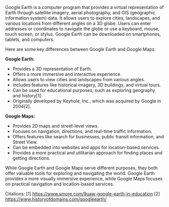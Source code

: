 Google Earth is a computer program that provides a virtual representation of Earth through satellite imagery, aerial photography, and GIS (geographic information system) data. It allows users to explore cities, landscapes, and various locations from different angles on a 3D globe. Users can enter addresses or coordinates to navigate the globe or use a keyboard, mouse, touch screen, or stylus. Google Earth can be downloaded on smartphones, tablets, and computers.

Here are some key differences between Google Earth and Google Maps:

**Google Earth:**
- Provides a 3D representation of Earth.
- Offers a more immersive and interactive experience.
- Allows users to view cities and landscapes from various angles.
- Includes features like historical imagery, 3D buildings, and virtual tours.
- Can be used for educational purposes, such as exploring geography and history[1].
- Originally developed by Keyhole, Inc., which was acquired by Google in 2004[2].

**Google Maps:**
- Provides 2D maps and street-level views.
- Focuses on navigation, directions, and real-time traffic information.
- Offers features like search for businesses, public transit information, and Street View.
- Can be embedded into websites and apps for location-based services.
- Provides a more practical and utilitarian approach for finding places and getting directions.

While Google Earth and Google Maps serve different purposes, they both offer valuable tools for exploring and navigating the world. Google Earth provides a more visually immersive experience, while Google Maps focuses on practical navigation and location-based services.

Citations:
[1] https://www.smore.com/9uaw-google-earth-in-education
[2] https://www.historyofdomains.com/googleearth/
